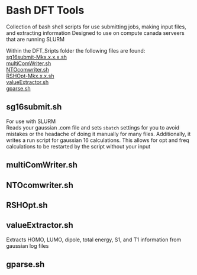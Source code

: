 # Bash DFT Tools
Collection of bash shell scripts for use submitting jobs, making input files, and extracting information
Designed to use on compute canada serveers that are running SLURM

Within the DFT_Sripts folder the following files are found:  
[sg16submit-Mkx.x.x.x.sh](#sg16submitsh)  
[multiComWriter.sh](#multicomwritersh)  
[NTOcomwriter.sh](#ntocomwritersh)  
[RSHOpt-Mkx.x.x.sh](#rshoptsh)  
[valueExtractor.sh](#valueExtractorsh)    
[gparse.sh](#gparsesh)  

## sg16submit.sh
For use with SLURM  
Reads your gaussian .com file and sets `sbatch` settings for you to avoid mistakes or the headache of doing it manually for many files. 
Additionally, it writes a run script for gaussian 16 calculations. This allows for opt and freq calculations to be restarted by the script without your input

## multiComWriter.sh  

## NTOcomwriter.sh  

## RSHOpt.sh  

## valueExtractor.sh    
Extracts HOMO, LUMO, dipole, total energy, S1, and T1 information from gaussian log files  

## gparse.sh
